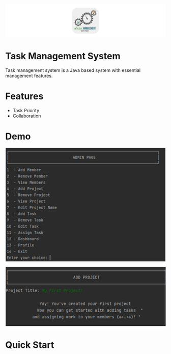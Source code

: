 <p align="center">
    <img width="1200" src="https://github.com/RyamAlmalki/Task_Management_System/blob/main/BANNER.png" alt="Material Bread logo">
</p>
<h1 align="left">Task Management System</h1>
<p>Task management system is a Java based system with essential management features.</p>


<h1 align="left">Features</h1>
<ul>
  <li>Task Priority</li>
  <li>Collaboration</li>
</ul>


<h1 align="left">Demo</h1>

<p align="center">
    <img width="1000" src="https://github.com/RyamAlmalki/Task_Management_System/blob/main/admin_panel.png?raw=true" alt="Material Bread logo">
</p>

<p align="center">
    <img width="1000" src="https://github.com/RyamAlmalki/Task_Management_System/blob/main/message.png?raw=true">
</p>

<h1 align="left">Quick Start</h1>

